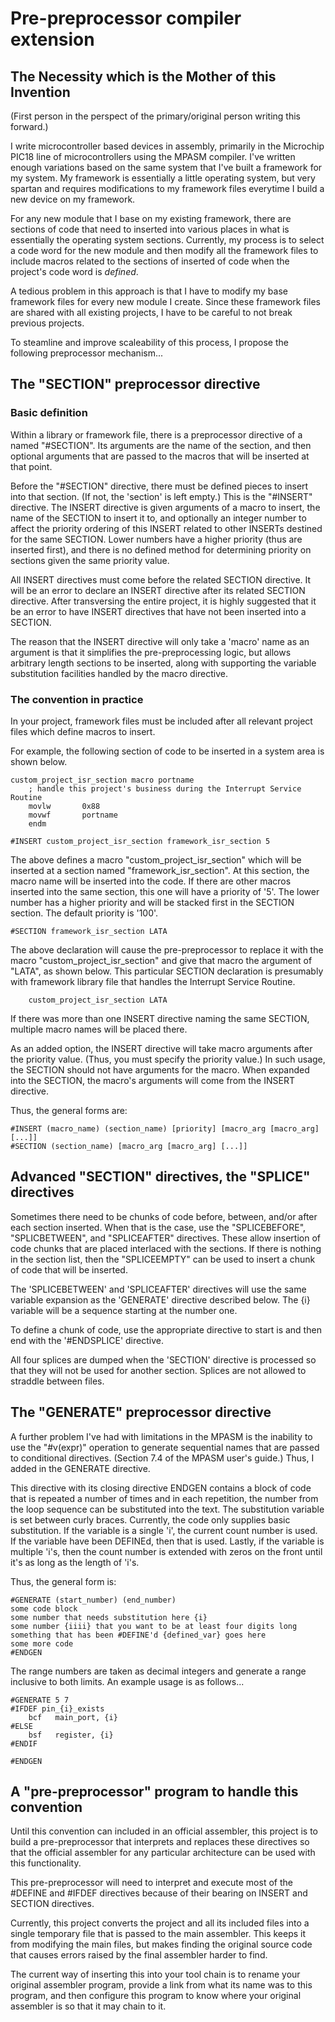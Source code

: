 # Pre-preprocessor compiler extension

## The Necessity which is the Mother of this Invention

(First person in the perspect of the primary/original person writing this forward.)  

I write microcontroller based devices in assembly, primarily in the Microchip PIC18 line of microcontrollers using the MPASM compiler.  I've written enough variations based on the same system that I've built a framework for my system.  My framework is essentially a little operating system, but very spartan and requires modifications to my framework files everytime I build a new device on my framework.  

For any new module that I base on my existing framework, there are sections of code that need to inserted into various places in what is essentially the operating system sections.  Currently, my process is to select a code word for the new module and then modify all the framework files to include macros related to the sections of inserted of code when the project's code word is _defined_.  

A tedious problem in this approach is that I have to modify my base framework files for every new module I create.  Since these framework files are shared with all existing projects, I have to be careful to not break previous projects.  

To steamline and improve scaleability of this process, I propose the following preprocessor mechanism...  

## The "SECTION" preprocessor directive

### Basic definition

Within a library or framework file, there is a preprocessor directive of a named "#SECTION".  Its arguments are the name of the section, and then optional arguments that are passed to the macros that will be inserted at that point.  

Before the "#SECTION" directive, there must be defined pieces to insert into that section.  (If not, the 'section' is left empty.)  This is the "#INSERT" directive.  The INSERT directive is given arguments of a macro to insert, the name of the SECTION to insert it to, and optionally an integer number to affect the priority ordering of this INSERT related to other INSERTs destined for the same SECTION.  Lower numbers have a higher priority (thus are inserted first), and there is no defined method for determining priority on sections given the same priority value.  

All INSERT directives must come before the related SECTION directive.  It will be an error to declare an INSERT directive after its related SECTION directive.  After transversing the entire project, it is highly suggested that it be an error to have INSERT directives that have not been inserted into a SECTION.  

The reason that the INSERT directive will only take a 'macro' name as an argument is that it simplifies the pre-preprocessing logic, but allows arbitrary length sections to be inserted, along with supporting the variable substitution facilities handled by the macro directive.  

### The convention in practice

In your project, framework files must be included after all relevant project files which define macros to insert.

For example, the following section of code to be inserted in a system area is shown below.

```
custom_project_isr_section macro portname
    ; handle this project's business during the Interrupt Service Routine
    movlw       0x88
    movwf       portname
    endm

#INSERT custom_project_isr_section framework_isr_section 5
```

The above defines a macro "custom_project_isr_section" which will be inserted at a section named "framework_isr_section".  At this section, the macro name will be inserted into the code.  If there are other macros inserted into the same section, this one will have a priority of '5'.  The lower number has a higher priority and will be stacked first in the SECTION section.  The default priority is '100'.

```
#SECTION framework_isr_section LATA
```

The above declaration will cause the pre-preprocessor to replace it with the macro "custom_project_isr_section" and give that macro the argument of "LATA", as shown below.  This particular SECTION declaration is presumably with framework library file that handles the Interrupt Service Routine.  

```
    custom_project_isr_section LATA
```

If there was more than one INSERT directive naming the same SECTION, multiple macro names will be placed there.  

As an added option, the INSERT directive will take macro arguments after the priority value.  (Thus, you must specify the priority value.)  In such usage, the SECTION should not have arguments for the macro.  When expanded into the SECTION, the macro's arguments will come from the INSERT directive.  

Thus, the general forms are:

```
#INSERT (macro_name) (section_name) [priority] [macro_arg [macro_arg] [...]]
#SECTION (section_name) [macro_arg [macro_arg] [...]]
```

## Advanced "SECTION" directives, the "SPLICE" directives

Sometimes there need to be chunks of code before, between, and/or after each section inserted.  When that is the case, use the "SPLICEBEFORE", "SPLICBETWEEN", and "SPLICEAFTER" directives.  These allow insertion of code chunks that are placed interlaced with the sections.  If there is nothing in the section list, then the "SPLICEEMPTY" can be used to insert a chunk of code that will be inserted.  

The 'SPLICEBETWEEN' and 'SPLICEAFTER' directives will use the same variable expansion as the 'GENERATE' directive described below.  The {i} variable will be a sequence starting at the number one.  

To define a chunk of code, use the appropriate directive to start is and then end with the '#ENDSPLICE' directive.  

All four splices are dumped when the 'SECTION' directive is processed so that they will not be used for another section.  Splices are not allowed to straddle between files.  


## The "GENERATE" preprocessor directive

A further problem I've had with limitations in the MPASM is the inability to use the "#v(expr)" operation to generate sequential names that are passed to conditional directives.  (Section 7.4 of the MPASM user's guide.)  Thus, I added in the GENERATE directive.  

This directive with its closing directive ENDGEN contains a block of code that is repeated a number of times and in each repetition, the number from the loop sequence can be substituted into the text.  The substitution variable is set between curly braces.  Currently, the code only supplies basic substitution.  If the variable is a single 'i', the current count number is used.  If the variable have been DEFINEd, then that is used.  Lastly, if the variable is multiple 'i's, then the count number is extended with zeros on the front until it's as long as the length of 'i's.

Thus, the general form is:  

```
#GENERATE (start_number) (end_number)
some code block
some number that needs substitution here {i}
some number {iiii} that you want to be at least four digits long
something that has been #DEFINE'd {defined_var} goes here
some more code
#ENDGEN
```

The range numbers are taken as decimal integers and generate a range inclusive to both limits.  An example usage is as follows...

```
#GENERATE 5 7
#IFDEF pin_{i}_exists
    bcf   main_port, {i}
#ELSE
    bsf   register, {i}
#ENDIF

#ENDGEN
```


## A "pre-preprocessor" program to handle this convention

Until this convention can included in an official assembler, this project is to build a pre-preprocessor that interprets and replaces these directives so that the official assembler for any particular architecture can be used with this functionality.  

This pre-preprocessor will need to interpret and execute most of the #DEFINE and #IFDEF directives because of their bearing on INSERT and SECTION directives.  

Currently, this project converts the project and all its included files into a single temporary file that is passed to the main assembler.  This keeps it from modifying the main files, but makes finding the original source code that causes errors raised by the final assembler harder to find.  

The current way of inserting this into your tool chain is to rename your original assembler program, provide a link from what its name was to this program, and then configure this program to know where your original assembler is so that it may chain to it.
